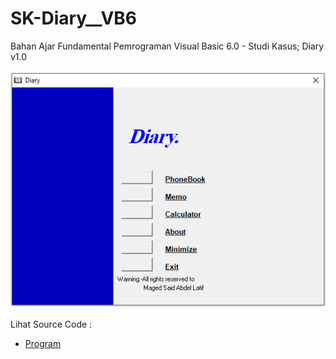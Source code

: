 # SK-Diary__VB6
Bahan Ajar Fundamental Pemrograman Visual Basic 6.0 - Studi Kasus; Diary v1.0<br><br>
<img src="https://github.com/RizkyKhapidsyah/SK-Diary__VB6/blob/main/result/001.PNG"><br><br>
Lihat Source Code : <br>
- <a href="https://github.com/RizkyKhapidsyah/SK-Diary__VB6">Program</a>
